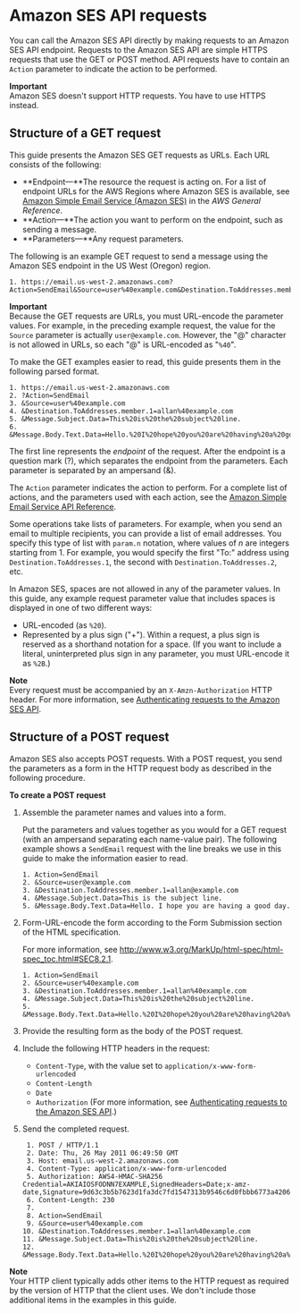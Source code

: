 # Amazon SES API requests<a name="using-ses-api-requests"></a>

You can call the Amazon SES API directly by making requests to an Amazon SES API endpoint\. Requests to the Amazon SES API are simple HTTPS requests that use the GET or POST method\. API requests have to contain an `Action` parameter to indicate the action to be performed\.

**Important**  
Amazon SES doesn't support HTTP requests\. You have to use HTTPS instead\.

## Structure of a GET request<a name="using-ses-api-requests-get"></a>

This guide presents the Amazon SES GET requests as URLs\. Each URL consists of the following:
+ **Endpoint—**The resource the request is acting on\. For a list of endpoint URLs for the AWS Regions where Amazon SES is available, see [Amazon Simple Email Service \(Amazon SES\)](https://docs.aws.amazon.com/general/latest/gr/rande.html#ses_region) in the *AWS General Reference*\.
+ **Action—**The action you want to perform on the endpoint, such as sending a message\.
+ **Parameters—**Any request parameters\.

The following is an example GET request to send a message using the Amazon SES endpoint in the US West \(Oregon\) region\.

```
1. https://email.us-west-2.amazonaws.com?Action=SendEmail&Source=user%40example.com&Destination.ToAddresses.member.1=allan%40example.com&Message.Subject.Data=This%20is%20the%20subject%20line.&Message.Body.Text.Data=Hello.%20I%20hope%20you%20are%20having%20a%20good%20day.
```

**Important**  
Because the GET requests are URLs, you must URL\-encode the parameter values\. For example, in the preceding example request, the value for the `Source` parameter is actually `user@example.com`\. However, the "@" character is not allowed in URLs, so each "@" is URL\-encoded as "`%40`"\.

To make the GET examples easier to read, this guide presents them in the following parsed format\.

```
1. https://email.us-west-2.amazonaws.com
2. ?Action=SendEmail
3. &Source=user%40example.com
4. &Destination.ToAddresses.member.1=allan%40example.com
5. &Message.Subject.Data=This%20is%20the%20subject%20line.
6. &Message.Body.Text.Data=Hello.%20I%20hope%20you%20are%20having%20a%20good%20day.
```

The first line represents the *endpoint* of the request\. After the endpoint is a question mark \(?\), which separates the endpoint from the parameters\. Each parameter is separated by an ampersand \(&\)\.

The `Action` parameter indicates the action to perform\. For a complete list of actions, and the parameters used with each action, see the [Amazon Simple Email Service API Reference](https://docs.aws.amazon.com/ses/latest/APIReference/)\.

Some operations take lists of parameters\. For example, when you send an email to multiple recipients, you can provide a list of email addresses\. You specify this type of list with `param.n` notation, where values of *n* are integers starting from 1\. For example, you would specify the first "To:" address using `Destination.ToAddresses.1`, the second with `Destination.ToAddresses.2`, etc\.

In Amazon SES, spaces are not allowed in any of the parameter values\. In this guide, any example request parameter value that includes spaces is displayed in one of two different ways:
+ URL\-encoded \(as `%20`\)\.
+ Represented by a plus sign \("\+"\)\. Within a request, a plus sign is reserved as a shorthand notation for a space\. \(If you want to include a literal, uninterpreted plus sign in any parameter, you must URL\-encode it as `%2B`\.\)

**Note**  
Every request must be accompanied by an `X-Amzn-Authorization` HTTP header\. For more information, see [Authenticating requests to the Amazon SES API](using-ses-api-authentication.md)\.

## Structure of a POST request<a name="using-ses-api-requests-post"></a>

Amazon SES also accepts POST requests\. With a POST request, you send the parameters as a form in the HTTP request body as described in the following procedure\.

**To create a POST request**

1. Assemble the parameter names and values into a form\.

   Put the parameters and values together as you would for a GET request \(with an ampersand separating each name\-value pair\)\. The following example shows a `SendEmail` request with the line breaks we use in this guide to make the information easier to read\.

   ```
   1. Action=SendEmail
   2. &Source=user@example.com
   3. &Destination.ToAddresses.member.1=allan@example.com
   4. &Message.Subject.Data=This is the subject line.
   5. &Message.Body.Text.Data=Hello. I hope you are having a good day.
   ```

   

1. Form\-URL\-encode the form according to the Form Submission section of the HTML specification\.

   For more information, see [http://www\.w3\.org/MarkUp/html\-spec/html\-spec\_toc\.html\#SEC8\.2\.1](http://www.w3.org/MarkUp/html-spec/html-spec_toc.html#SEC8.2.1)\.

   ```
   1. Action=SendEmail
   2. &Source=user%40example.com
   3. &Destination.ToAddresses.member.1=allan%40example.com
   4. &Message.Subject.Data=This%20is%20the%20subject%20line.
   5. &Message.Body.Text.Data=Hello.%20I%20hope%20you%20are%20having%20a%20good%20day.
   ```

1. Provide the resulting form as the body of the POST request\.

1. Include the following HTTP headers in the request:
   + `Content-Type`, with the value set to `application/x-www-form-urlencoded`
   + `Content-Length`
   + `Date`
   + `Authorization` \(For more information, see [Authenticating requests to the Amazon SES API](using-ses-api-authentication.md)\.\) 

1. Send the completed request\.

   ```
    1. POST / HTTP/1.1
    2. Date: Thu, 26 May 2011 06:49:50 GMT
    3. Host: email.us-west-2.amazonaws.com
    4. Content-Type: application/x-www-form-urlencoded
    5. Authorization: AWS4-HMAC-SHA256 Credential=AKIAIOSFODNN7EXAMPLE,SignedHeaders=Date;x-amz-date,Signature=9d63c3b5b7623d1fa3dc7fd1547313b9546c6d0fbbb6773a420613b7EXAMPLE
    6. Content-Length: 230
    7. 
    8. Action=SendEmail
    9. &Source=user%40example.com
   10. &Destination.ToAddresses.member.1=allan%40example.com
   11. &Message.Subject.Data=This%20is%20the%20subject%20line.
   12. &Message.Body.Text.Data=Hello.%20I%20hope%20you%20are%20having%20a%20good%20day.
   ```

**Note**  
Your HTTP client typically adds other items to the HTTP request as required by the version of HTTP that the client uses\. We don't include those additional items in the examples in this guide\.